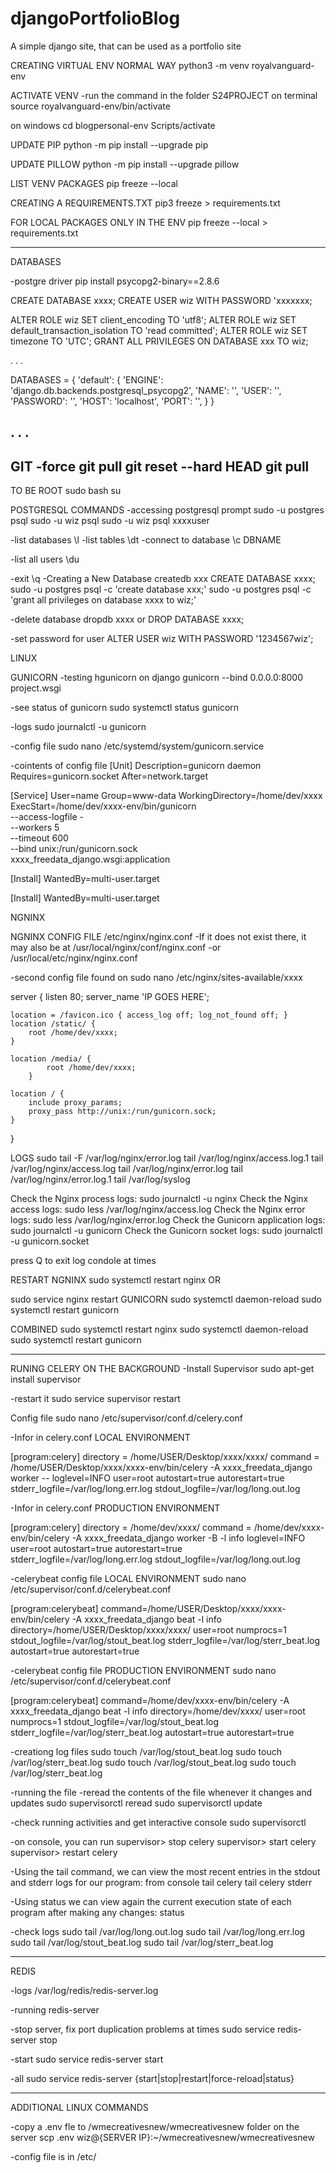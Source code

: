# djangoPortfolioBlog
A simple django site, that can be used as a portfolio site

CREATING VIRTUAL ENV NORMAL WAY
python3 -m venv royalvanguard-env

ACTIVATE VENV
-run the command in the folder S24PROJECT on terminal
source royalvanguard-env/bin/activate

on windows
cd blogpersonal-env
Scripts/activate

UPDATE PIP
python -m pip install --upgrade pip

UPDATE PILLOW
python -m pip install --upgrade pillow

LIST VENV PACKAGES
pip freeze --local

CREATING A REQUIREMENTS.TXT
pip3 freeze > requirements.txt

FOR LOCAL PACKAGES ONLY IN THE ENV
pip freeze --local  > requirements.txt





--------------------------------------------------------
DATABASES

-postgre driver
pip install psycopg2-binary==2.8.6

CREATE DATABASE xxxx;
CREATE USER wiz WITH PASSWORD  'xxxxxxx;

ALTER ROLE wiz SET client_encoding TO 'utf8';
ALTER ROLE wiz SET default_transaction_isolation TO 'read committed';
ALTER ROLE wiz SET timezone TO 'UTC';
GRANT ALL PRIVILEGES ON DATABASE xxx TO wiz;


. . .

DATABASES = {
    'default': {
        'ENGINE': 'django.db.backends.postgresql_psycopg2',
        'NAME': '',
        'USER': '',
        'PASSWORD': '',
        'HOST': 'localhost',
        'PORT': '',
    }
}

. . .
---------------------------------------------------------------
GIT
-force git pull
git reset --hard HEAD
git pull
-------------------------------------------------------------
TO BE ROOT
sudo bash
su


POSTGRESQL COMMANDS
-accessing postgresql prompt
sudo -u postgres psql
sudo -u wiz psql
sudo -u wiz psql xxxxuser

-list databases
\l
-list tables
\dt
-connect to database
\c DBNAME

-list all users
\du

-exit
\q
-Creating a New Database
createdb xxx
CREATE DATABASE xxxx;
sudo -u postgres psql -c 'create database xxx;'
sudo -u postgres psql -c 'grant all privileges on database xxxx to wiz;'

-delete database 
dropdb xxxx
or
DROP DATABASE xxxx;

-set password for user
ALTER USER wiz WITH PASSWORD '1234567wiz';

LINUX


GUNICORN
-testing hgunicorn on django 
gunicorn --bind 0.0.0.0:8000 project.wsgi

-see status of gunicorn
sudo systemctl status gunicorn

-logs
sudo journalctl -u gunicorn


-config file 
sudo nano /etc/systemd/system/gunicorn.service


-cointents of config file 
[Unit]
Description=gunicorn daemon
Requires=gunicorn.socket
After=network.target

[Service]
User=name
Group=www-data
WorkingDirectory=/home/dev/xxxx
ExecStart=/home/dev/xxxx-env/bin/gunicorn \
          --access-logfile - \
          --workers 5 \
          --timeout 600 \
          --bind unix:/run/gunicorn.sock \
          xxxx_freedata_django.wsgi:application


[Install]
WantedBy=multi-user.target


[Install]
WantedBy=multi-user.target



NGNINX


NGNINX CONFIG FILE
/etc/nginx/nginx.conf
-If it does not exist there, it may also be at 
/usr/local/nginx/conf/nginx.conf 
-or 
/usr/local/etc/nginx/nginx.conf


-second config file 
found on 
sudo nano /etc/nginx/sites-available/xxxx

server {
    listen 80;
    server_name 'IP GOES HERE';

    location = /favicon.ico { access_log off; log_not_found off; }
    location /static/ {
        root /home/dev/xxxx;
    }
    
    location /media/ {
            root /home/dev/xxxx;
        }

    location / {
        include proxy_params;
        proxy_pass http://unix:/run/gunicorn.sock;
    }
}


LOGS
sudo tail -F /var/log/nginx/error.log
tail /var/log/nginx/access.log.1
tail /var/log/nginx/access.log
tail /var/log/nginx/error.log
tail /var/log/nginx/error.log.1
tail /var/log/syslog

Check the Nginx process logs: sudo journalctl -u nginx
Check the Nginx access logs: sudo less /var/log/nginx/access.log
Check the Nginx error logs: sudo less /var/log/nginx/error.log
Check the Gunicorn application logs: sudo journalctl -u gunicorn
Check the Gunicorn socket logs: sudo journalctl -u gunicorn.socket

press Q to exit log condole at times

RESTART NGNINX
sudo systemctl restart nginx
OR

sudo service nginx restart
GUNICORN
sudo systemctl daemon-reload
sudo systemctl restart gunicorn

COMBINED
sudo systemctl restart nginx
sudo systemctl daemon-reload
sudo systemctl restart gunicorn

---------------------------------------------------------------------------------
RUNING CELERY ON THE BACKGROUND
-Install Supervisor 
sudo apt-get install supervisor

-restart it
sudo service supervisor restart

Config file 
sudo nano  /etc/supervisor/conf.d/celery.conf


-Infor in celery.conf LOCAL ENVIRONMENT

[program:celery]
directory = /home/USER/Desktop/xxxx/xxxx/
command = /home/USER/Desktop/xxxx/xxxx-env/bin/celery -A xxxx_freedata_django worker --
loglevel=INFO
user=root
autostart=true
autorestart=true
stderr_logfile=/var/log/long.err.log
stdout_logfile=/var/log/long.out.log

-Infor in celery.conf PRODUCTION ENVIRONMENT

[program:celery]
directory = /home/dev/xxxx/
command = /home/dev/xxxx-env/bin/celery -A xxxx_freedata_django worker -B -l info
loglevel=INFO
user=root
autostart=true
autorestart=true
stderr_logfile=/var/log/long.err.log
stdout_logfile=/var/log/long.out.log

-celerybeat config file LOCAL ENVIRONMENT
sudo nano  /etc/supervisor/conf.d/celerybeat.conf

[program:celerybeat]
command=/home/USER/Desktop/xxxx/xxxx-env/bin/celery -A xxxx_freedata_django beat -l info
directory=/home/USER/Desktop/xxxx/xxxx/
user=root
numprocs=1
stdout_logfile=/var/log/stout_beat.log
stderr_logfile=/var/log/sterr_beat.log
autostart=true
autorestart=true

-celerybeat config file PRODUCTION ENVIRONMENT
sudo nano  /etc/supervisor/conf.d/celerybeat.conf

[program:celerybeat]
command=/home/dev/xxxx-env/bin/celery -A xxxx_freedata_django beat -l info
directory=/home/dev/xxxx/
user=root
numprocs=1
stdout_logfile=/var/log/stout_beat.log
stderr_logfile=/var/log/sterr_beat.log
autostart=true
autorestart=true


-creationg log files
sudo touch /var/log/stout_beat.log
sudo touch /var/log/sterr_beat.log
sudo touch /var/log/stout_beat.log
sudo touch /var/log/sterr_beat.log



-running the file
-reread the contents of the file whenever it changes and updates
sudo supervisorctl reread
sudo supervisorctl update

-check running activities and get interactive console
sudo supervisorctl 

-on console, you can run
supervisor> stop celery
supervisor> start celery
supervisor> restart celery

-Using the tail command, we can view the most recent entries in the stdout and stderr logs for our  program: from console
tail celery
tail celery stderr

-Using status we can view again the current execution state of each program after making any changes:
status


-check logs 
sudo tail /var/log/long.out.log
sudo tail /var/log/long.err.log
sudo tail /var/log/stout_beat.log
sudo tail /var/log/sterr_beat.log

-----------------------------------------------------------

REDIS

-logs
/var/log/redis/redis-server.log

-running
redis-server

-stop server, fix port duplication problems at times
sudo service redis-server stop

-start
sudo service redis-server start 

-all
sudo service redis-server  {start|stop|restart|force-reload|status}

----------------------------------------------------------
ADDITIONAL LINUX COMMANDS

-copy a .env fle to /wmecreativesnew/wmecreativesnew folder on the server
scp .env wiz@{SERVER IP}:~/wmecreativesnew/wmecreativesnew

-config file is in /etc/




